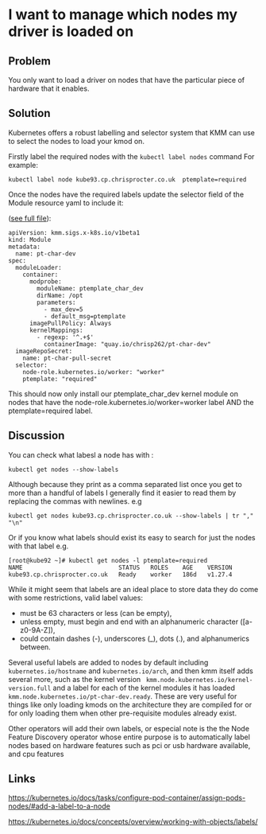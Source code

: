 # I want to manage which nodes my driver is loaded on

## Problem

You only want to load a driver on nodes that have the particular piece of hardware that it enables.

## Solution 

Kubernetes offers a robust labelling and selector system that KMM can use to select the nodes to load your kmod on.

Firstly label the required nodes with the `kubectl label nodes` command
For example:

```
kubectl label node kube93.cp.chrisprocter.co.uk  ptemplate=required
```

Once the nodes have the required labels update the selector field of the Module resource yaml to include it:

([see full file](node_selectors.yaml)):

```
apiVersion: kmm.sigs.x-k8s.io/v1beta1
kind: Module
metadata:
  name: pt-char-dev
spec:
  moduleLoader:
    container:
      modprobe:
        moduleName: ptemplate_char_dev
        dirName: /opt
        parameters:
          - max_dev=5
          - default_msg=ptemplate
      imagePullPolicy: Always
      kernelMappings:
        - regexp: '^.+$'
          containerImage: "quay.io/chrisp262/pt-char-dev"
  imageRepoSecret:
    name: pt-char-pull-secret
  selector:
    node-role.kubernetes.io/worker: "worker"
    ptemplate: "required"
```

This should now only install our ptemplate_char_dev kernel module on nodes that have the       node-role.kubernetes.io/worker=worker label AND the ptemplate=required label.


## Discussion

You can check what labesl a node has with :

```
kubectl get nodes --show-labels
```

Although because they print as a comma separated list once you get to more than a handful of labels I generally find it easier to read them by replacing the commas with newlines. e.g

```
kubectl get nodes kube93.cp.chrisprocter.co.uk --show-labels | tr "," "\n" 
```

Or if you know what labels should exist its easy to search for just the nodes with that label e.g.

```
[root@kube92 ~]# kubectl get nodes -l ptemplate=required
NAME                           STATUS   ROLES    AGE    VERSION
kube93.cp.chrisprocter.co.uk   Ready    worker   186d   v1.27.4
```

While it might seem that labels are an ideal place to store data they do come with some restrictions, valid label values:

*   must be 63 characters or less (can be empty),
*    unless empty, must begin and end with an alphanumeric character ([a-z0-9A-Z]),
*   could contain dashes (-), underscores (_), dots (.), and alphanumerics between.



Several useful labels are added to nodes by default including `kubernetes.io/hostname` and `kubernetes.io/arch`, and then kmm itself adds several more, such as the kernel version `
kmm.node.kubernetes.io/kernel-version.full` and a label for each of the kernel modules it has loaded `kmm.node.kubernetes.io/pt-char-dev.ready`.  These are very useful for things like only loading kmods on the architecture they are compiled for or for only loading them when other pre-requisite modules already exist.

Other operators will add their own labels, or especial note is the the Node Feature Discovery operator whose entire purpose is to automatically label nodes based on hardware features such as pci or usb hardware available, and cpu features



## Links

https://kubernetes.io/docs/tasks/configure-pod-container/assign-pods-nodes/#add-a-label-to-a-node

https://kubernetes.io/docs/concepts/overview/working-with-objects/labels/

